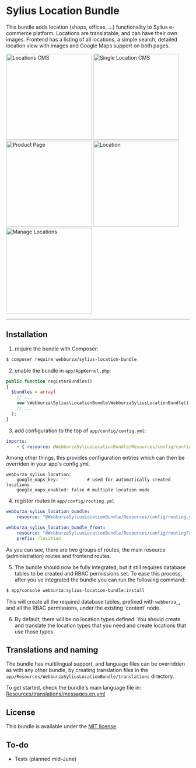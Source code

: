 # Sylius Location Bundle

This bundle adds location (shops, offices, ...) functionality to Sylius e-commerce platform. Locations are translatable,
and can have their own images. Frontend has a listing of all locations, a simple search, detailed location view with
images and Google Maps support on both pages.


[<img title="Locations CMS" src="http://i.imgur.com/YlyArwU.png" width="235">](http://i.imgur.com/o68LmWi.png)
[<img title="Single Location CMS" src="http://i.imgur.com/bWYIBzF.png" width="235">](http://i.imgur.com/bQmLDrq.png)
[<img title="Product Page" src="http://i.imgur.com/FAcIt5x.png" width="235">](http://i.imgur.com/QCJ5fsQ.png)
[<img title="Location" src="http://i.imgur.com/eFMo85A.png" width="235">](http://i.imgur.com/jS2kML5.png)
[<img title="Manage Locations" src="http://i.imgur.com/Ux2LL9u.png" width="235">](http://i.imgur.com/sw7LwUQ.png)

---

## Installation

  1. require the bundle with Composer:

  ```bash
  $ composer require webburza/sylius-location-bundle
  ```

  2. enable the bundle in `app/AppKernel.php`:

  ```php
  public function registerBundles()
  {
    $bundles = array(
      // ...
      new \Webburza\Sylius\LocationBundle\WebburzaSyliusLocationBundle(),
      // ...
    );
  }
  ```

  3. add configuration to the top of `app/config/config.yml`:

  ```yaml
  imports:
      - { resource: @WebburzaSyliusLocationBundle/Resources/config/config.yml }
  ```

  Among other things, this provides configuration entries which can then be overriden
  in your app's config.yml.

  ```
  webburza_sylius_location:
      google_maps_key: ''        # used for automatically created locations
      google_maps_enabled: false # multiple location mode
  ```

  4. register routes in `app/config/routing.yml`

  ```yaml
  webburza_sylius_location_bundle:
      resource: "@WebburzaSyliusLocationBundle/Resources/config/routing.yml"

  webburza_sylius_location_bundle_front:
      resource: "@WebburzaSyliusLocationBundle/Resources/config/routingFront.yml"
      prefix: /location
  ```

  As you can see, there are two groups of routes, the main resource (administration)
  routes and frontend routes.

  5. The bundle should now be fully integrated, but it still requires
database tables to be created and RBAC permissions set. To ease this
process, after you've integrated the bundle you can run the
following command:

  ```bash
  $ app/console webburza:sylius-location-bundle:install
  ```

  This will create all the required database tables, prefixed with `webburza_`,
and all the RBAC permissions, under the existing 'content' node.

  6. By default, there will be no location types defined. You should create and translate
the location types that you need and create locations that use those types.

## Translations and naming

The bundle has multilingual support, and language files can be
overridden as with any other bundle, by creating translation files in the
`app/Resources/WebburzaSyliusLocationBundle/translations` directory.

To get started, check the bundle's main language file in:
[Resources/translations/messages.en.yml](Resources/translations/messages.en.yml)

## License

This bundle is available under the [MIT license](LICENSE).

## To-do

- Tests (planned mid-June)
